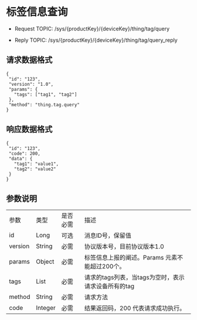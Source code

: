 # 标签信息查询

- Request TOPIC: /sys/{productKey}/{deviceKey}/thing/tag/query

- Reply TOPIC: /sys/{productKey}/{deviceKey}/thing/tag/query_reply

## 请求数据格式


```
{
 "id": "123",
 "version": "1.0",
 "params": {
   "tags": ["tag1", "tag2"]
 },
 "method": "thing.tag.query"
}

```

## 响应数据格式

```
{
 "id": "123",
 "code": 200,
 "data": {
   "tag1": "value1",
   "tag2": "value2"
 }
}

```

## 参数说明

<table>
  <tr>
    <td>参数</td>
    <td>类型</td>
    <td>是否必需</td>
    <td>描述</td>
  </tr>
  <tr>
    <td>id</td>
    <td>Long</td>
    <td>可选</td>
    <td>消息ID号，保留值</td>
  </tr>
  <tr>
    <td>version</td>
    <td>String</td>
    <td>必需</td>
    <td>协议版本号，目前协议版本1.0</td>
  </tr>
  <tr>
    <td>params</td>
    <td>Object</td>
    <td>必需</td>
    <td>标签信息上报的阐述。Params   元素不能超过200个。</td>
  </tr>
  <tr>
    <td>tags</td>
    <td>List</td>
    <td>必需</td>
    <td>请求的tags列表，当tags为空时，表示请求设备所有的tag</td>
  </tr>
  <tr>
    <td>method</td>
    <td>String</td>
    <td>必需</td>
    <td>请求方法</td>
  </tr>
  <tr>
    <td>code</td>
    <td>Integer</td>
    <td>必需</td>
    <td>结果返回码，200 代表请求成功执行。</td>
  </tr>
</table>
